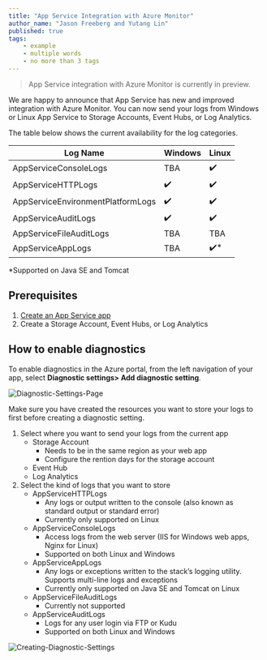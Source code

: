 ```yaml
---
title: "App Service Integration with Azure Monitor"
author_name: "Jason Freeberg and Yutang Lin"
published: true
tags:
    - example
    - multiple words
    - no more than 3 tags
---
```


> App Service integration with Azure Monitor is currently in preview.

We are happy to announce that App Service has new and improved integration with Azure Monitor. You can now send your logs from Windows or Linux App Service to Storage Accounts, Event Hubs, or Log Analytics.

The table below shows the current availability for the log categories.  

| Log Name                          | Windows | Linux | 
|-----------------------------------|---------|-------|
| AppServiceConsoleLogs             | TBA     | ✔️    | 
| AppServiceHTTPLogs                | ✔️      | ✔️   | 
| AppServiceEnvironmentPlatformLogs | ✔️ ️     | ✔️   | 
| AppServiceAuditLogs               | ✔️      | ✔️   | 
| AppServiceFileAuditLogs           | TBA     | TBA   |  
| AppServiceAppLogs                 | TBA     | ✔️*   |  
*Supported on Java SE and Tomcat 

## Prerequisites
1. [Create an App Service app](https://docs.microsoft.com/en-us/azure/app-service/)
1. Create a Storage Account, Event Hubs, or Log Analytics 

## How to enable diagnostics
To enable diagnostics in the Azure portal, from the left navigation of your app, select **Diagnostic settings>  Add diagnostic setting**.

![Diagnostic-Settings-Page]({{site.baseurl}}/media/2019/11/Diagnostic-Settings-Page.png)

Make sure you have created the resources you want to store your logs to first before creating a diagnostic setting. 
1. Select where you want to send your logs from the current app
   - Storage Account
      - Needs to be in the same region as your web app
      - Configure the rention days for the storage account
   - Event Hub
   - Log Analytics
1. Select the kind of logs that you want to store
   - AppServiceHTTPLogs
      - Any logs or output written to the console (also known as standard output or standard error) 
      - Currently only supported on Linux
   - AppServiceConsoleLogs
      - Access logs from the web server (IIS for Windows web apps, Nginx for Linux)
      - Supported on both Linux and Windows
   - AppServiceAppLogs
      - Any logs or exceptions written to the stack’s logging utility. Supports multi-line logs and exceptions
      - Currently only supported on Java SE and Tomcat on Linux
   - AppServiceFileAuditLogs
      - Currently not supported
   - AppServiceAuditLogs
      - Logs for any user login via FTP or Kudu
      - Supported on both Linux and Windows

![Creating-Diagnostic-Settings]({{site.baseurl}}/media/2019/11/Creating-Diagnostic-Settings.png)
